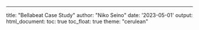 ---
title: "Bellabeat Case Study"
author: "Niko Seino"
date: '2023-05-01'
output:
  html_document:
    toc: true
    toc_float: true
    theme: "cerulean"

